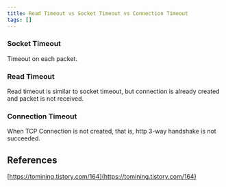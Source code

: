 ```yaml
---
title: Read Timeout vs Socket Timeout vs Connection Timeout
tags: []
---
```


### Socket Timeout
Timeout on each packet.
### Read Timeout
Read timeout is similar to socket timeout, but connection is already created and packet is not received.
### Connection Timeout
When TCP Connection is not created, that is, http 3-way handshake is not succeeded.

## References
[https://tomining.tistory.com/164](https://tomining.tistory.com/164)
